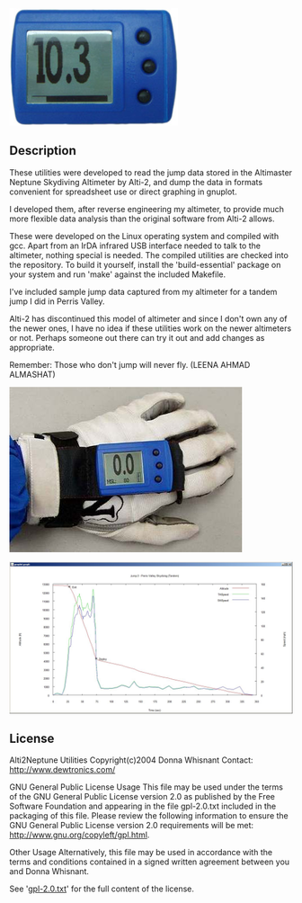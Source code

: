 ![Alti-2 Neptune Image 1](./neptune-1.jpg)

Description
-----------

These utilities were developed to read the jump data stored in the Altimaster Neptune Skydiving Altimeter by Alti-2, and dump the data in formats convenient for spreadsheet use or direct graphing in gnuplot.

I developed them, after reverse engineering my altimeter, to provide much more flexible data analysis than the original software from Alti-2 allows.

These were developed on the Linux operating system and compiled with gcc.  Apart from an IrDA infrared USB interface needed to talk to the altimeter, nothing special is needed.  The compiled utilities are checked into the repository.  To build it yourself, install the 'build-essential' package on your system and run 'make' against the included Makefile.

I've included sample jump data captured from my altimeter for a tandem jump I did in Perris Valley.

Alti-2 has discontinued this model of altimeter and since I don't own any of the newer ones, I have no idea if these utilities work on the newer altimeters or not.  Perhaps someone out there can try it out and add changes as appropriate.

Remember: Those who don't jump will never fly. (LEENA AHMAD ALMASHAT)


![Alti-2 Neptune Image 2](./neptune-2.jpg)

![Example Jump Plot](./jump0002.jpg)


License
-------
Alti2Neptune Utilities
Copyright(c)2004 Donna Whisnant
Contact: <http://www.dewtronics.com/>

GNU General Public License Usage
This file may be used under the terms of the GNU General Public License
version 2.0 as published by the Free Software Foundation and appearing
in the file gpl-2.0.txt included in the packaging of this file. Please
review the following information to ensure the GNU General Public License
version 2.0 requirements will be met:
http://www.gnu.org/copyleft/gpl.html.

Other Usage
Alternatively, this file may be used in accordance with the terms and
conditions contained in a signed written agreement between you and
Donna Whisnant.

See '[gpl-2.0.txt](./gpl-2.0.txt)' for the full content of the license.
